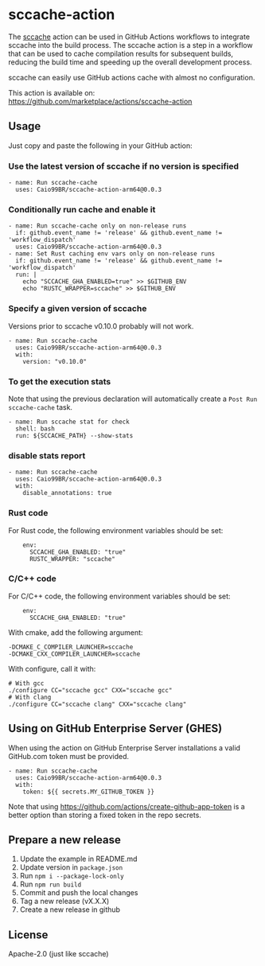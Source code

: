 # sccache-action

The [sccache](https://github.com/mozilla/sccache/
) action can be used in GitHub Actions workflows to integrate sccache into the build process. The sccache action is a step in a workflow that can be used to cache compilation results for subsequent builds, reducing the build time and speeding up the overall development process.

sccache can easily use GitHub actions cache with almost no configuration.

This action is available on:
https://github.com/marketplace/actions/sccache-action

## Usage

Just copy and paste the following in your GitHub action:

### Use the latest version of sccache if no version is specified

```
- name: Run sccache-cache
  uses: Caio99BR/sccache-action-arm64@0.0.3
```

### Conditionally run cache and enable it

```
- name: Run sccache-cache only on non-release runs
  if: github.event_name != 'release' && github.event_name != 'workflow_dispatch'
  uses: Caio99BR/sccache-action-arm64@0.0.3
- name: Set Rust caching env vars only on non-release runs
  if: github.event_name != 'release' && github.event_name != 'workflow_dispatch'
  run: |
    echo "SCCACHE_GHA_ENABLED=true" >> $GITHUB_ENV
    echo "RUSTC_WRAPPER=sccache" >> $GITHUB_ENV
```

### Specify a given version of sccache

Versions prior to sccache v0.10.0 probably will not work.

```
- name: Run sccache-cache
  uses: Caio99BR/sccache-action-arm64@0.0.3
  with:
    version: "v0.10.0"
```

### To get the execution stats

Note that using the previous declaration will automatically create a
`Post Run sccache-cache` task.

```
- name: Run sccache stat for check
  shell: bash
  run: ${SCCACHE_PATH} --show-stats
```

### disable stats report

```
- name: Run sccache-cache
  uses: Caio99BR/sccache-action-arm64@0.0.3
  with:
    disable_annotations: true
```

### Rust code

For Rust code, the following environment variables should be set:

```
    env:
      SCCACHE_GHA_ENABLED: "true"
      RUSTC_WRAPPER: "sccache"
```

### C/C++ code

For C/C++ code, the following environment variables should be set:

```
    env:
      SCCACHE_GHA_ENABLED: "true"
```

With cmake, add the following argument:

```
-DCMAKE_C_COMPILER_LAUNCHER=sccache
-DCMAKE_CXX_COMPILER_LAUNCHER=sccache
```

With configure, call it with:
```
# With gcc
./configure CC="sccache gcc" CXX="sccache gcc"
# With clang
./configure CC="sccache clang" CXX="sccache clang"
```

## Using on GitHub Enterprise Server (GHES)

When using the action on GitHub Enterprise Server installations a valid GitHub.com token must be provided.

```
- name: Run sccache-cache
  uses: Caio99BR/sccache-action-arm64@0.0.3
  with:
    token: ${{ secrets.MY_GITHUB_TOKEN }}
```

Note that using https://github.com/actions/create-github-app-token is a better option than storing a fixed token in the repo secrets.

## Prepare a new release

1. Update the example in README.md
1. Update version in `package.json`
1. Run `npm i --package-lock-only`
1. Run `npm run build`
1. Commit and push the local changes
1. Tag a new release (vX.X.X)
1. Create a new release in github

## License

Apache-2.0 (just like sccache)
